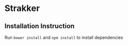 # Strakker

## Installation Instruction

Run `bower install` and `npm install` to install dependencies
